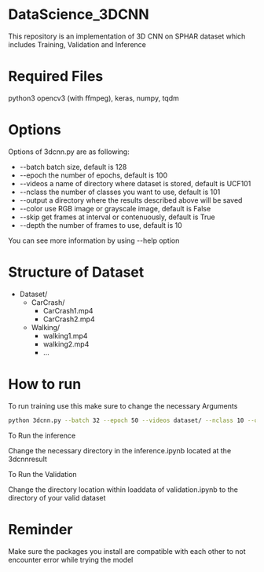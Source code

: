 ﻿# DataScience_3DCNN
This repository is an implementation of 3D CNN on SPHAR dataset which includes Training, Validation and Inference 

# Required Files
python3
opencv3 (with ffmpeg), keras, numpy, tqdm

# Options
Options of 3dcnn.py are as following:
- --batch batch size, default is 128
- --epoch the number of epochs, default is 100
- --videos a name of directory where dataset is stored, default is UCF101
- --nclass the number of classes you want to use, default is 101
- --output a directory where the results described above will be saved
- --color use RGB image or grayscale image, default is False
- --skip get frames at interval or contenuously, default is True
- --depth the number of frames to use, default is 10

You can see more information by using --help option

# Structure of Dataset
- Dataset/
  - CarCrash/
    - CarCrash1.mp4
    - CarCrash2.mp4
  - Walking/
    - walking1.mp4
    - walking2.mp4
    - ...
 
# How to run
To run training use this make sure to change the necessary Arguments
```bash
python 3dcnn.py --batch 32 --epoch 50 --videos dataset/ --nclass 10 --output 3dcnnresult/ --color True --skip False --depth 10
```

To Run the inference 

Change the necessary directory in the inference.ipynb located at the 3dcnnresult

To Run the Validation

Change the directory location within loaddata of validation.ipynb to the directory of your valid dataset 

# Reminder
Make sure the packages you install are compatible with each other to not encounter error while trying the model
